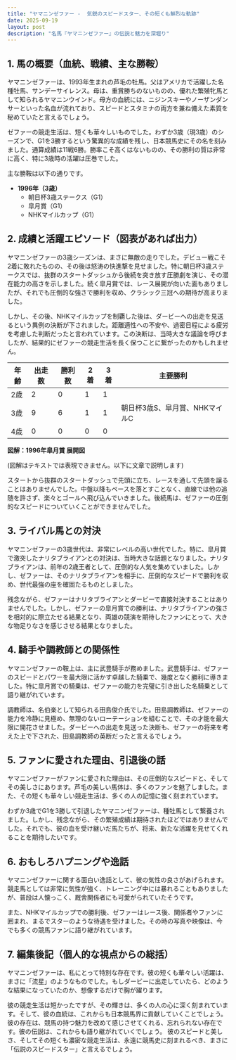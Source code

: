 ```yaml
---
title: "ヤマニンゼファー -  気鋭のスピードスター、その短くも鮮烈な軌跡"
date: 2025-09-19
layout: post
description: "名馬『ヤマニンゼファー』の伝説と魅力を深堀り"
---
```


## 1. 馬の概要（血統、戦績、主な勝鞍）

ヤマニンゼファーは、1993年生まれの芦毛の牡馬。父はアメリカで活躍した名種牡馬、サンデーサイレンス。母は、重賞勝ちのないものの、優れた繁殖牝馬として知られるヤマニンウインド。母方の血統には、ニジンスキーやノーザンダンサーといった名血が流れており、スピードとスタミナの両方を兼ね備えた素質を秘めていたと言えるでしょう。

ゼファーの競走生活は、短くも華々しいものでした。わずか3歳（現3歳）のシーズンで、G1を3勝するという驚異的な成績を残し、日本競馬史にその名を刻みました。通算成績は11戦6勝。勝率こそ高くはないものの、その勝利の質は非常に高く、特に3歳時の活躍は圧巻でした。

主な勝鞍は以下の通りです。

* **1996年（3歳）**
    * 朝日杯3歳ステークス（G1）
    * 皐月賞（G1）
    * NHKマイルカップ（G1）


## 2. 成績と活躍エピソード（図表があれば出力）

ヤマニンゼファーの3歳シーズンは、まさに無敵の走りでした。デビュー戦こそ2着に敗れたものの、その後は怒涛の快進撃を見せました。特に朝日杯3歳ステークスでは、抜群のスタートダッシュから後続を突き放す圧勝劇を演じ、その潜在能力の高さを示しました。続く皐月賞では、レース展開が向いた面もありましたが、それでも圧倒的な強さで勝利を収め、クラシック三冠への期待が高まりました。

しかし、その後、NHKマイルカップを制覇した後は、ダービーへの出走を見送るという異例の決断が下されました。距離適性への不安や、過密日程による疲労を考慮した判断だったと言われています。この決断は、当時大きな議論を呼びましたが、結果的にゼファーの競走生活を長く保つことに繋がったのかもしれません。

| 年齢 | 出走数 | 勝利数 | 2着 | 3着 | 主要勝利 |
|---|---|---|---|---|---|
| 2歳 | 2 | 0 | 1 | 1 |  |
| 3歳 | 9 | 6 | 1 | 1 | 朝日杯3歳S、皐月賞、NHKマイルC |
| 4歳 | 0 | 0 | 0 | 0 |  |

**図解：1996年皐月賞 展開図**

(図解はテキストでは表現できません。以下に文章で説明します)

スタートから抜群のスタートダッシュで先頭に立ち、レースを通して先頭を譲ることはありませんでした。中盤以降もペースを落とすことなく、直線では他の追随を許さず、楽々とゴールへ飛び込んでいきました。後続馬は、ゼファーの圧倒的なスピードについていくことができませんでした。


## 3. ライバル馬との対決

ヤマニンゼファーの3歳世代は、非常にレベルの高い世代でした。特に、皐月賞で激突したナリタブライアンとの対決は、当時大きな話題となりました。ナリタブライアンは、前年の2歳王者として、圧倒的な人気を集めていました。しかし、ゼファーは、そのナリタブライアンを相手に、圧倒的なスピードで勝利を収め、世代最強の座を確固たるものとしました。

残念ながら、ゼファーはナリタブライアンとダービーで直接対決することはありませんでした。しかし、ゼファーの皐月賞での勝利は、ナリタブライアンの強さを相対的に際立たせる結果となり、両雄の競演を期待したファンにとって、大きな物足りなさを感じさせる結果となりました。


## 4. 騎手や調教師との関係性

ヤマニンゼファーの鞍上は、主に武豊騎手が務めました。武豊騎手は、ゼファーのスピードとパワーを最大限に活かす卓越した騎乗で、幾度となく勝利に導きました。特に皐月賞での騎乗は、ゼファーの能力を完璧に引き出した名騎乗として語り継がれています。

調教師は、名伯楽として知られる田島俊介氏でした。田島調教師は、ゼファーの能力を冷静に見極め、無理のないローテーションを組むことで、その才能を最大限に開花させました。ダービーへの出走を見送った決断も、ゼファーの将来を考えた上で下された、田島調教師の英断だったと言えるでしょう。


## 5. ファンに愛された理由、引退後の話

ヤマニンゼファーがファンに愛された理由は、その圧倒的なスピードと、そしてその美しさにあります。芦毛の美しい馬体は、多くのファンを魅了しました。また、その短くも華々しい競走生活は、多くの人の記憶に強く刻まれています。

わずか3歳でG1を3勝して引退したヤマニンゼファーは、種牡馬として繋養されました。しかし、残念ながら、その繁殖成績は期待されたほどではありませんでした。それでも、彼の血を受け継いだ馬たちが、将来、新たな活躍を見せてくれることを期待したいです。


## 6. おもしろハプニングや逸話

ヤマニンゼファーに関する面白い逸話として、彼の気性の良さがあげられます。競走馬としては非常に気性が強く、トレーニング中には暴れることもありましたが、普段は人懐っこく、厩舎関係者にも可愛がられていたそうです。

また、NHKマイルカップでの勝利後、ゼファーはレース後、関係者やファンに囲まれ、まるでスターのような待遇を受けました。その時の写真や映像は、今でも多くの競馬ファンに語り継がれています。


## 7. 編集後記（個人的な視点からの総括）

ヤマニンゼファーは、私にとって特別な存在です。彼の短くも華々しい活躍は、まさに「流星」のようなものでした。もしダービーに出走していたら、どのような結果になっていたのか、想像するだけで胸が躍ります。

彼の競走生活は短かったですが、その輝きは、多くの人の心に深く刻まれています。そして、彼の血統は、これからも日本競馬界に貢献していくことでしょう。彼の存在は、競馬の持つ魅力を改めて感じさせてくれる、忘れられない存在です。彼の伝説は、これからも語り継がれていくでしょう。  彼のスピードと美しさ、そしてその短くも濃密な競走生活は、永遠に競馬史に刻まれるべき、まさに「伝説のスピードスター」と言えるでしょう。
